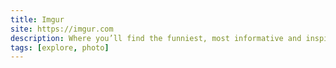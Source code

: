 ```yaml
---
title: Imgur
site: https://imgur.com
description: Where you’ll find the funniest, most informative and inspiring images, memes, GIFs, and visual stories served up in an endless stream of bite-sized fun.
tags: [explore, photo]
---
```

